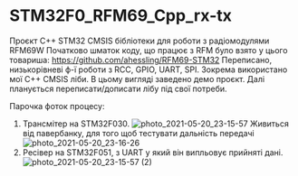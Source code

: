 # STM32F0_RFM69_Cpp_rx-tx
Проєкт C++ STM32 CMSIS бібліотеки для роботи  з радіомодулями RFM69W
Початково шматок коду, що працює з RFM було взято у цього товариша: https://github.com/ahessling/RFM69-STM32
Переписано, низькорівневі ф-ї роботи з RCC, GPIO, UART, SPI. Зокрема використано мої C++ CMSIS ліби. В цьому вигляді заведено демо проєкт.
Далі планується переписати/дописати лібу під свої потреби.

Парочка фоток процесу:
1) Трансмітер на STM32F030.
![photo_2021-05-20_23-15-57](https://user-images.githubusercontent.com/74230330/119043283-8bc98a80-b9c1-11eb-9ceb-1076bc3d625c.jpg)
Живиться від павербанку, для того щоб тестувати дальність передачі
![photo_2021-05-20_23-16-26](https://user-images.githubusercontent.com/74230330/119043272-89ffc700-b9c1-11eb-9cdb-25a997d5d83e.jpg)
2)  Ресівер на STM32F051, з UART у який він випльовує прийняті дані.
![photo_2021-05-20_23-15-57 (2)](https://user-images.githubusercontent.com/74230330/119043282-8b30f400-b9c1-11eb-863a-0d6382a9d1b8.jpg)

